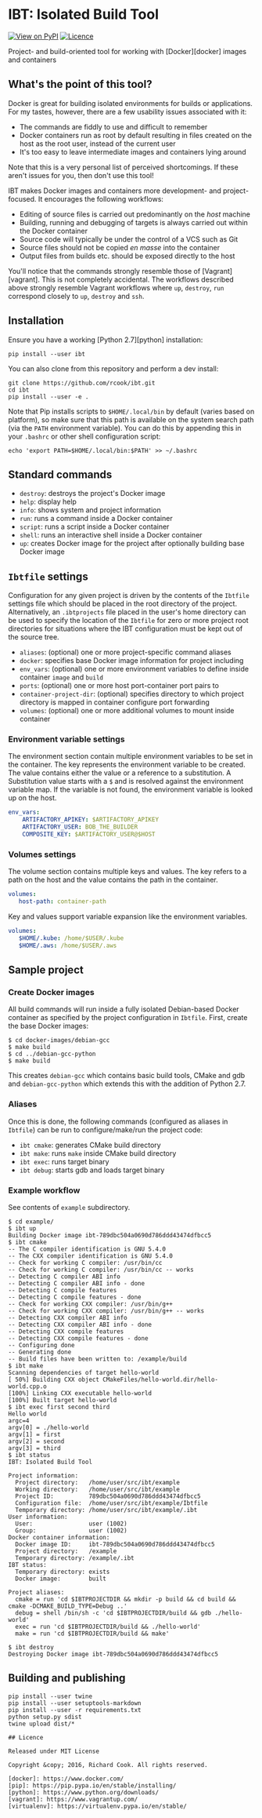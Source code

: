# IBT: Isolated Build Tool

[![View on PyPI](https://img.shields.io/pypi/v/ibt.svg)](https://pypi.python.org/pypi/ibt)
[![Licence](https://img.shields.io/badge/license-MIT-blue.svg)](https://raw.githubusercontent.com/rcook/ibt/master/LICENSE)

Project- and build-oriented tool for working with [Docker][docker] images and
containers

## What's the point of this tool?

Docker is great for building isolated environments for builds or applications.
For my tastes, however, there are a few usability issues associated with it:

* The commands are fiddly to use and difficult to remember
* Docker containers run as root by default resulting in files created on the
host as the root user, instead of the current user
* It's too easy to leave intermediate images and containers lying around

Note that this is a very personal list of perceived shortcomings. If these
aren't issues for you, then don't use this tool!

IBT makes Docker images and containers more development- and project-focused.
It encourages the following workflows:

* Editing of source files is carried out predominantly on the _host_ machine
* Building, running and debugging of targets is always carried out within the
Docker container
* Source code will typically be under the control of a VCS such as Git
* Source files should not be copied _en masse_ into the container
* Output files from builds etc. should be exposed directly to the host

You'll notice that the commands strongly resemble those of [Vagrant][vagrant].
This is not completely accidental. The workflows described above strongly
resemble Vagrant workflows where `up`, `destroy`, `run` correspond closely to
`up`, `destroy` and `ssh`.

## Installation

Ensure you have a working [Python 2.7][python] installation:

```
pip install --user ibt
```

You can also clone from this repository and perform a dev install:

```
git clone https://github.com/rcook/ibt.git
cd ibt
pip install --user -e .
```

Note that Pip installs scripts to `$HOME/.local/bin` by default (varies based on platform), so make sure that this path is available on the system search path (via the `PATH` environment variable). You can do this by appending this in your `.bashrc` or other shell configuration script:

```
echo 'export PATH=$HOME/.local/bin:$PATH' >> ~/.bashrc
```

## Standard commands

* `destroy`: destroys the project's Docker image
* `help`: display help
* `info`: shows system and project information
* `run`: runs a command inside a Docker container
* `script`: runs a script inside a Docker container
* `shell`: runs an interactive shell inside a Docker container
* `up`: creates Docker image for the project after optionally building base
Docker image

## `Ibtfile` settings

Configuration for any given project is driven by the contents of the `Ibtfile`
settings file which should be placed in the root directory of the project.
Alternatively, an `.ibtprojects` file placed in the user's home directory can
be used to specify the location of the `Ibtfile` for zero or more project root
directories for situations where the IBT configuration must be kept out of the
source tree.

* `aliases`: (optional) one or more project-specific command aliases
* `docker`: specifies base Docker image information for project including
* `env_vars`: (optional) one or more environment variables to define inside
container
`image` and `build`
* `ports`: (optional) one or more host port-container port pairs to
* `container-project-dir`: (optional) specifies directory to which project
directory is mapped in container
configure port forwarding
* `volumes`: (optional) one or more additional volumes to mount inside
container

### Environment variable settings

The environment section contain multiple environment variables to be set in the container. 
The key represents the environment variable to be created. The value contains either the value or a reference to
a substitution. A Substitution value starts with a `$` and is resolved against the environment variable map. If the variable 
is not found, the environment variable is looked up on the host.   
    
```yaml
env_vars:
    ARTIFACTORY_APIKEY: $ARTIFACTORY_APIKEY
    ARTIFACTORY_USER: BOB_THE_BUILDER
    COMPOSITE_KEY: $ARTIFACTORY_USER@$HOST
```

### Volumes settings

The volume section contains multiple keys and values. 
The key refers to a path on the host and the value contains the path in the container. 

```yaml
volumes:  
   host-path: container-path
```

Key and values support variable expansion like the environment variables.

```yaml
volumes:  
   $HOME/.kube: /home/$USER/.kube
   $HOME/.aws: /home/$USER/.aws
```

## Sample project

### Create Docker images

All build commands will run inside a fully isolated Debian-based Docker
container as specified by the project configuration in `Ibtfile`. First, create
the base Docker images:

```
$ cd docker-images/debian-gcc
$ make build
$ cd ../debian-gcc-python
$ make build
```

This creates `debian-gcc` which contains basic build tools, CMake and gdb and
`debian-gcc-python` which extends this with the addition of Python 2.7.

### Aliases

Once this is done, the following commands (configured as aliases in `Ibtfile`)
can be run to configure/make/run the project code:

* `ibt cmake`: generates CMake build directory
* `ibt make`: runs `make` inside CMake build directory
* `ibt exec`: runs target binary
* `ibt debug`: starts gdb and loads target binary

### Example workflow

See contents of `example` subdirectory.

```
$ cd example/
$ ibt up
Building Docker image ibt-789dbc504a0690d786ddd43474dfbcc5
$ ibt cmake
-- The C compiler identification is GNU 5.4.0
-- The CXX compiler identification is GNU 5.4.0
-- Check for working C compiler: /usr/bin/cc
-- Check for working C compiler: /usr/bin/cc -- works
-- Detecting C compiler ABI info
-- Detecting C compiler ABI info - done
-- Detecting C compile features
-- Detecting C compile features - done
-- Check for working CXX compiler: /usr/bin/g++
-- Check for working CXX compiler: /usr/bin/g++ -- works
-- Detecting CXX compiler ABI info
-- Detecting CXX compiler ABI info - done
-- Detecting CXX compile features
-- Detecting CXX compile features - done
-- Configuring done
-- Generating done
-- Build files have been written to: /example/build
$ ibt make
Scanning dependencies of target hello-world
[ 50%] Building CXX object CMakeFiles/hello-world.dir/hello-world.cpp.o
[100%] Linking CXX executable hello-world
[100%] Built target hello-world
$ ibt exec first second third
Hello world
argc=4
argv[0] = ./hello-world
argv[1] = first
argv[2] = second
argv[3] = third
$ ibt status
IBT: Isolated Build Tool

Project information:
  Project directory:   /home/user/src/ibt/example
  Working directory:   /home/user/src/ibt/example
  Project ID:          789dbc504a0690d786ddd43474dfbcc5
  Configuration file:  /home/user/src/ibt/example/Ibtfile
  Temporary directory: /home/user/src/ibt/example/.ibt
User information:
  User:                user (1002)
  Group:               user (1002)
Docker container information:
  Docker image ID:     ibt-789dbc504a0690d786ddd43474dfbcc5
  Project directory:   /example
  Temporary directory: /example/.ibt
IBT status:
  Temporary directory: exists
  Docker image:        built

Project aliases:
  cmake = run 'cd $IBTPROJECTDIR && mkdir -p build && cd build && cmake -DCMAKE_BUILD_TYPE=Debug ..'
  debug = shell /bin/sh -c 'cd $IBTPROJECTDIR/build && gdb ./hello-world'
  exec = run 'cd $IBTPROJECTDIR/build && ./hello-world'
  make = run 'cd $IBTPROJECTDIR/build && make'

$ ibt destroy
Destroying Docker image ibt-789dbc504a0690d786ddd43474dfbcc5
```

## Building and publishing

```
pip install --user twine
pip install --user setuptools-markdown
pip install --user -r requirements.txt
python setup.py sdist
twine upload dist/*

## Licence

Released under MIT License

Copyright &copy; 2016, Richard Cook. All rights reserved.

[docker]: https://www.docker.com/
[pip]: https://pip.pypa.io/en/stable/installing/
[python]: https://www.python.org/downloads/
[vagrant]: https://www.vagrantup.com/
[virtualenv]: https://virtualenv.pypa.io/en/stable/
